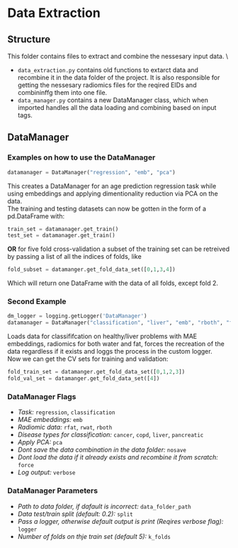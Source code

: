 # Data Extraction

## Structure
This folder contains files to extract and combine the nessesary input data. \
- ```data_extraction.py``` contains old functions to extarct data and recombine it in the data folder of the project. It is also responsible for getting the nessesary radiomics files for the reqired EIDs and combininffg them into one file.
- ```data_manager.py``` contains a new DataManager class, which when imported handles all the data loading and combining based on input tags.

## DataManager
### **Examples on how to use the DataManager**

```py
datamanager = DataManager("regression", "emb", "pca")
``` 
This creates a DataManager for an age prediction regression task while using embeddings and applying dimentionality reduction via PCA on the data. \
The training and testing datasets can now be gotten in the form of a pd.DataFrame with:

```py
train_set = datamanager.get_train()
test_set = datamanager.get_train()
``` 

**OR** for five fold cross-validation a subset of the training set can be retreived by passing a list of all the indices of folds, like 
```py
fold_subset = datamanger.get_fold_data_set([0,1,3,4])
``` 
Which will return one DataFrame with the data of all folds, except fold 2.

### Second Example
```py
dm_logger = logging.getLogger('DataManager')
datamanager = DataManager("classification", "liver", "emb", "rboth", "force", "verbose", logger=dm_logger)
```

Loads data for classififcation on healthy/liver problems with MAE embeddings, radiomics for both water and fat, forces the recreation of the data regardless if it exists and loggs the process in the custom logger. \
Now we can get the CV sets for training and validation: 

```py
fold_train_set = datamanger.get_fold_data_set([0,1,2,3])
fold_val_set = datamanger.get_fold_data_set([4])
```


### **DataManager Flags**
- *Task:* ```regression```, ```classification```
- *MAE embeddings:* ```emb```
- *Radiomic data:* ```rfat```, ```rwat```, ```rboth```
- *Disease types for classification:* ```cancer```, ```copd```, ```liver```, ```pancreatic```
- *Apply PCA:* ```pca```
- *Dont save the data combination in the data folder:* ```nosave```
- *Dont load the data if it already exists and recombine it from scratch:* ```force```
- *Log output:* ```verbose```

### **DataManager Parameters**
- *Path to data folder, if dafault is incorrect:* ```data_folder_path```
- *Data test/train split (default: 0.2):* ```split```
- *Pass a logger, otherwise default output is print (Reqires verbose flag):* ```logger```
- *Number of folds on thje train set (default 5):* ```k_folds```


